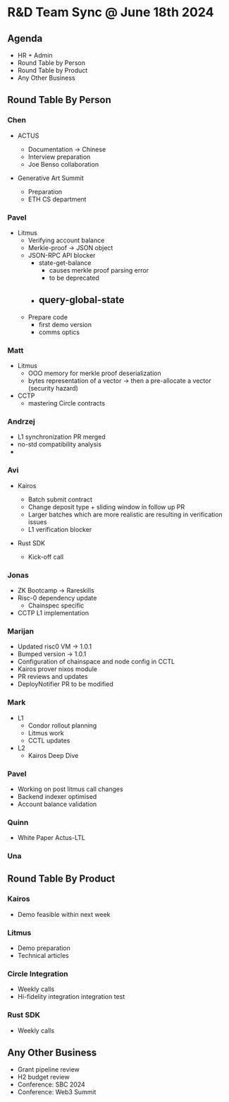 # R&D Team Sync @ June 18th 2024

## Agenda

- HR + Admin
- Round Table by Person 
- Round Table by Product
- Any Other Business

## Round Table By Person

### Chen

- ACTUS
  - Documentation -> Chinese
  - Interview preparation
  - Joe Benso collaboration

- Generative Art Summit
  - Preparation
  - ETH CS department

### Pavel

- Litmus
  - Verifying account balance
  - Merkle-proof -> JSON object
  - JSON-RPC API blocker
    - state-get-balance
      - causes merkle proof parsing error
      - to be deprecated
    - query-global-state
      - 
  - Prepare code 
    - first demo version
    - comms optics

### Matt

- Litmus
  - OOO memory for merkle proof deserialization
  - bytes representation of a vector -> then a pre-allocate a vector (security hazard)
- CCTP 
  - mastering Circle contracts

### Andrzej

- L1 synchronization PR merged
- no-std compatibility analysis
- 

### Avi

- Kairos
  - Batch submit contract
  - Change deposit type + sliding window in follow up PR
  - Larger batches which are more realistic are resulting in verification issues
  - L1 verification blocker

- Rust SDK
  - Kick-off call

### Jonas

- ZK Bootcamp -> Rareskills
- Risc-0 dependency update
  - Chainspec specific
- CCTP L1 implementation

### Marijan

- Updated risc0 VM -> 1.0.1
- Bumped version -> 1.0.1
- Configuration of chainspace and node config in CCTL
- Kairos prover nixos module
- PR reviews and updates
- DeployNotifier PR to be modified

### Mark

- L1 
  - Condor rollout planning
  - Litmus work
  - CCTL updates
- L2 
  - Kairos Deep Dive

### Pavel

  - Working on post litmus call changes
  - Backend indexer optimised
  - Account balance validation

### Quinn

  - White Paper Actus-LTL

### Una



## Round Table By Product

### Kairos

- Demo feasible within next week

### Litmus

- Demo preparation
- Technical articles

### Circle Integration

- Weekly calls
- Hi-fidelity integration integration test

### Rust SDK

- Weekly calls

## Any Other Business

- Grant pipeline review 
- H2 budget review
- Conference: SBC 2024
- Conference: Web3 Summit

